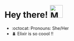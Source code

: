# **Hey there!** <img src="images/mona-whisper-md.gif" height="42" width="42" alt="Mona says hi!"/>

- :octocat: Pronouns: She/Her
- 🪲 Elixir is so coool !!
